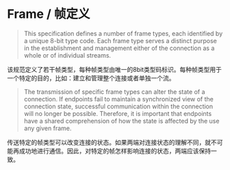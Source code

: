 # Frame / 帧定义
> This specification defines a number of frame types, each identified by a unique 8-bit type code. Each frame type serves a distinct purpose in the establishment and management either of the connection as a whole or of individual streams.

该规范定义了若干帧类型，每种帧类型由唯一的8bit类型码标识。每种帧类型用于一个特定的目的，比如：建立和管理整个连接或者单独一个流。

> The transmission of specific frame types can alter the state of a connection. If endpoints fail to maintain a synchronized view of the connection state, successful communication within the connection will no longer be possible. Therefore, it is important that endpoints have a shared comprehension of how the state is affected by the use any given frame.

传送特定的帧类型可以改变连接的状态。如果两端对连接状态的理解不同，就不可能再成功地进行通信。因此，对特定的帧怎样影响连接的状态，两端应该保持一致。